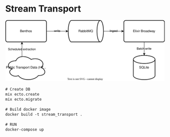 # Stream Transport

![flow](flowchart/flow.drawio.svg)

```
# Create DB
mix ecto.create
mix ecto.migrate

# Build docker image
docker build -t stream_transport .

# RUN
docker-compose up
```
